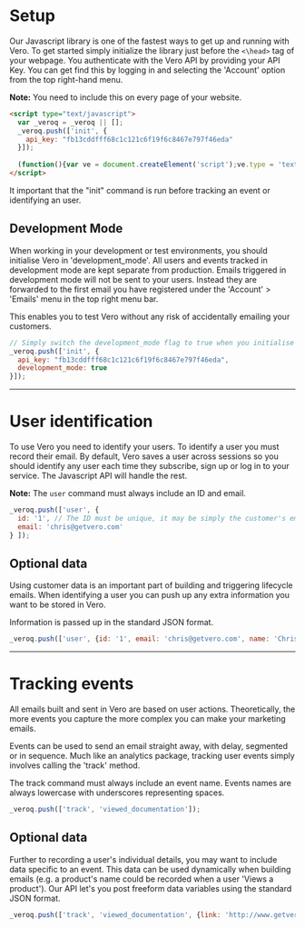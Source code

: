 # Setup

Our Javascript library is one of the fastest ways to get up and running with Vero. To get started simply initialize the library just before the `<\head>` tag of your webpage. You authenticate with the Vero API by providing your API Key. You can get find this by logging in and selecting the 'Account' option from the top right-hand menu.

**Note:** You need to include this on every page of your website.

```html
<script type="text/javascript">
  var _veroq = _veroq || [];
  _veroq.push(['init', {
    api_key: "fb13cddfff68c1c121c6f19f6c8467e797f46eda"
  }]);
  
  (function(){var ve = document.createElement('script');ve.type = 'text/javascript';ve.async = true;ve.src = '//d3qxef4rp70elm.cloudfront.net/m.js';var s = document.getElementsByTagName('script')[0]; s.parentNode.insertBefore(ve, s);})();
</script>
```

It important that the "init" command is run before tracking an event or identifying an user.

## Development Mode

When working in your development or test environments, you should initialise Vero in 'development_mode'. All users and events tracked in development mode are kept separate from production. Emails triggered in development mode will not be sent to your users. Instead they are forwarded to the first email you have registered under the 'Account' > 'Emails' menu in the top right menu bar.

This enables you to test Vero without any risk of accidentally emailing your customers.

```js
// Simply switch the development_mode flag to true when you initialise the library.
_veroq.push(['init', {
  api_key: "fb13cddfff68c1c121c6f19f6c8467e797f46eda",
  development_mode: true
}]);
```

***

# User identification

To use Vero you need to identify your users. To identify a user you must record their email. By default, Vero saves a user across sessions so you should identify any user each time they subscribe, sign up or log in to your service. The Javascript API will handle the rest.

**Note:** The `user` command must always include an ID and email.

```js
_veroq.push(['user', {
  id: '1', // The ID must be unique, it may be simply the customer's email address
  email: 'chris@getvero.com'
} ]);
```

## Optional data

Using customer data is an important part of building and triggering lifecycle emails. When identifying a user you can push up any extra information you want to be stored in Vero.

Information is passed up in the standard JSON format.

```js
_veroq.push(['user', {id: '1', email: 'chris@getvero.com', name: 'Chris Hexton', age: 24} ]);
```

***

# Tracking events

All emails built and sent in Vero are based on user actions. Theoretically, the more events you capture the more complex you can make your marketing emails.

Events can be used to send an email straight away, with delay, segmented or in sequence. Much like an analytics package, tracking user events simply involves calling the 'track' method.

The track command must always include an event name. Events names are always lowercase with underscores representing spaces.

```js
_veroq.push(['track', 'viewed_documentation']);
```

## Optional data

Further to recording a user's individual details, you may want to include data specific to an event. This data can be used dynamically when building emails (e.g. a product's name could be recorded when a user 'Views a product'). Our API let's you post freeform data variables using the standard JSON format.

```js
_veroq.push(['track', 'viewed_documentation', {link: 'http://www.getvero.com/docs'}]);
```
